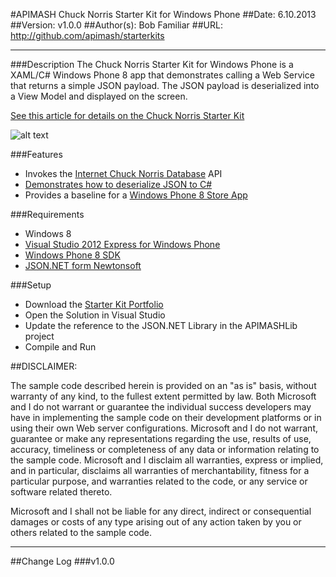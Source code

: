 #APIMASH Chuck Norris Starter Kit for Windows Phone
##Date: 6.10.2013
##Version: v1.0.0
##Author(s): Bob Familiar
##URL: http://github.com/apimash/starterkits

----------
###Description
The Chuck Norris Starter Kit for Windows Phone is a XAML/C# Windows Phone 8 app that demonstrates calling a Web Service that returns a simple JSON payload. The JSON payload is deserialized into a View Model and displayed on the screen.

[See this article for details on the Chuck Norris Starter Kit][1]

![alt text][2]

###Features
 - Invokes the [Internet Chuck Norris Database][3] API
 - [Demonstrates how to deserialize JSON to C#][4]
 - Provides a baseline for a [Windows Phone 8 Store App][5]

###Requirements

 - Windows 8
 - [Visual Studio 2012 Express for Windows Phone][6]
 - [Windows Phone 8 SDK][7]
 - [JSON.NET form Newtonsoft][8]


###Setup
    

 - Download the [Starter Kit Portfolio][9]
 - Open the Solution in Visual Studio
 - Update the reference to the JSON.NET Library in the APIMASHLib project
 - Compile and Run

##DISCLAIMER: 

The sample code described herein is provided on an "as is" basis, without warranty of any kind, to the fullest extent permitted by law. Both Microsoft and I do not warrant or guarantee the individual success developers may have in implementing the sample code on their development platforms or in using their own Web server configurations. 
Microsoft and I do not warrant, guarantee or make any representations regarding the use, results of use, accuracy, timeliness or completeness of any data or information relating to the sample code. Microsoft and I disclaim all warranties, express or implied, and in particular, disclaims all warranties of merchantability, fitness for a particular purpose, and warranties related to the code, or any service or software related thereto. 

Microsoft and I shall not be liable for any direct, indirect or consequential damages or costs of any type arising out of any action taken by you or others related to the sample code.

----------

##Change Log
###v1.0.0


  [1]: http://theundocumentedapi.com/index.php/apimash-chuck-norris-starter-kit/
  [2]: https://raw.github.com/apimash/StarterKits/master/APIMASH_CNorris_StarterKit_Phone/APIMASH_CNorris_StarterKit_Screen1.png "Chuck Norris Starter Kit"
  [3]: http://www.icndb.com/
  [4]: http://theundocumentedapi.com/index.php/apimash-json-deserialization-for-c-developers/
  [5]: http://dev.windowsphone.com/en-us
  [6]: http://www.microsoft.com/visualstudio/eng/products/visual-studio-express-for-windows-phone
  [7]: http://dev.windowsphone.com/en-us/downloadsdk
  [8]: https://json.codeplex.com/
  [9]: http://apimash.github.io/StarterKits
